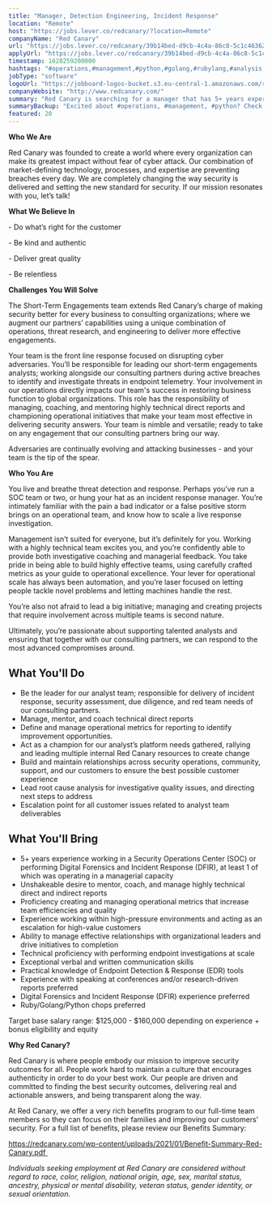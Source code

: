```yaml
---
title: "Manager, Detection Engineering, Incident Response"
location: "Remote"
host: "https://jobs.lever.co/redcanary/?location=Remote"
companyName: "Red Canary"
url: "https://jobs.lever.co/redcanary/39b14bed-d9cb-4c4a-86c8-5c1c4636275d"
applyUrl: "https://jobs.lever.co/redcanary/39b14bed-d9cb-4c4a-86c8-5c1c4636275d/apply"
timestamp: 1620259200000
hashtags: "#operations,#management,#python,#golang,#rubylang,#analysis,#office,#rest"
jobType: "software"
logoUrl: "https://jobboard-logos-bucket.s3.eu-central-1.amazonaws.com/red-canary"
companyWebsite: "http://www.redcanary.com/"
summary: "Red Canary is searching for a manager that has 5+ years experience working in a Security Operations Center."
summaryBackup: "Excited about #operations, #management, #python? Check out this job post!"
featured: 20
---
```


**Who We Are**

Red Canary was founded to create a world where every organization can make its greatest impact without fear of cyber attack. Our combination of market-defining technology, processes, and expertise are preventing breaches every day. We are completely changing the way security is delivered and setting the new standard for security. If our mission resonates with you, let’s talk!  

**What We Believe In**

\- Do what’s right for the customer

\- Be kind and authentic

\- Deliver great quality

\- Be relentless

**Challenges You Will Solve**

The Short-Term Engagements team extends Red Canary’s charge of making security better for every business to consulting organizations; where we augment our partners’ capabilities using a unique combination of operations, threat research, and engineering to deliver more effective engagements.

Your team is the front line response focused on disrupting cyber adversaries. You’ll be responsible for leading our short-term engagements analysts; working alongside our consulting partners during active breaches to identify and investigate threats in endpoint telemetry. Your involvement in our operations directly impacts our team's success in restoring business function to global organizations. This role has the responsibility of managing, coaching, and mentoring highly technical direct reports and championing operational initiatives that make your team most effective in delivering security answers. Your team is nimble and versatile; ready to take on any engagement that our consulting partners bring our way.

Adversaries are continually evolving and attacking businesses - and your team is the tip of the spear. 

**Who You Are**

You live and breathe threat detection and response. Perhaps you’ve run a SOC team or two, or hung your hat as an incident response manager. You’re intimately familiar with the pain a bad indicator or a false positive storm brings on an operational team, and know how to scale a live response investigation.

Management isn’t suited for everyone, but it’s definitely for you. Working with a highly technical team excites you, and you’re confidently able to provide both investigative coaching and managerial feedback. You take pride in being able to build highly effective teams, using carefully crafted metrics as your guide to operational excellence. Your lever for operational scale has always been automation, and you’re laser focused on letting people tackle novel problems and letting machines handle the rest.

You’re also not afraid to lead a big initiative; managing and creating projects that require involvement across multiple teams is second nature.

Ultimately, you’re passionate about supporting talented analysts and ensuring that together with our consulting partners, we can respond to the most advanced compromises around.

## What You'll Do

*   Be the leader for our analyst team; responsible for delivery of incident response, security assessment, due diligence, and red team needs of our consulting partners. 
*   Manage, mentor, and coach technical direct reports
*   Define and manage operational metrics for reporting to identify improvement opportunities.
*   Act as a champion for our analyst’s platform needs gathered, rallying and leading multiple internal Red Canary resources to create change
*   Build and maintain relationships across security operations, community, support, and our customers to ensure the best possible customer experience
*   Lead root cause analysis for investigative quality issues, and directing next steps to address
*   Escalation point for all customer issues related to analyst team deliverables

## What You'll Bring

*   5+ years experience working in a Security Operations Center (SOC) or performing Digital Forensics and Incident Response (DFIR), at least 1 of which was operating in a managerial capacity
*   Unshakeable desire to mentor, coach, and manage highly technical direct and indirect reports
*   Proficiency creating and managing operational metrics that increase team efficiencies and quality
*   Experience working within high-pressure environments and acting as an escalation for high-value customers
*   Ability to manage effective relationships with organizational leaders and drive initiatives to completion
*   Technical proficiency with performing endpoint investigations at scale
*   Exceptional verbal and written communication skills
*   Practical knowledge of Endpoint Detection & Response (EDR) tools
*   Experience with speaking at conferences and/or research-driven reports preferred
*   Digital Forensics and Incident Response (DFIR) experience preferred
*   Ruby/Golang/Python chops preferred

Target base salary range: $125,000 - $160,000 depending on experience + bonus eligibility and equity

**Why Red Canary?**

Red Canary is where people embody our mission to improve security outcomes for all. People work hard to maintain a culture that encourages authenticity in order to do your best work. Our people are driven and committed to finding the best security outcomes, delivering real and actionable answers, and being transparent along the way. 

At Red Canary, we offer a very rich benefits program to our full-time team members so they can focus on their families and improving our customers’ security. For a full list of benefits, please review our Benefits Summary:

https://redcanary.com/wp-content/uploads/2021/01/Benefit-Summary-Red-Canary.pdf 

_Individuals seeking employment at Red Canary are considered without regard to race, color, religion, national origin, age, sex, marital status, ancestry, physical or mental disability, veteran status, gender identity, or sexual orientation._

